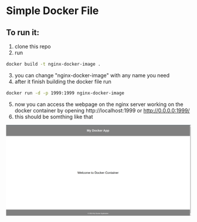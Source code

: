 # Simple Docker File


## To run it:
1. clone this repo
2. run 
```bash
docker build -t nginx-docker-image .
```
3. you can change "nginx-docker-image" with any name you need
4. after it finish building the docker file run
```bash
docker run -d -p 1999:1999 nginx-docker-image
```
5. now you can access the webpage on the nginx server working on the docker container by opening http://localhost:1999 or http://0.0.0.0:1999/
6. this should be somthing like that

![homepage](HomePage.png)